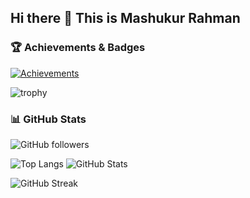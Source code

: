 ## Hi there 👋 This is Mashukur Rahman

### 🏆 Achievements & Badges

[![Achievements](https://github-profile-achievements.vercel.app/api/achievements?username=mashuk-bd)](https://github.com/mashuk-bd)

![trophy](https://github-profile-trophy.vercel.app/?username=mashuk-bd&rank=-?)

### 📊 GitHub Stats

![GitHub followers](https://img.shields.io/github/followers/mashuk-bd?label=Follow&style=social)

![Top Langs](https://github-readme-stats.vercel.app/api/top-langs/?username=mashuk-bd&layout=compact)
![GitHub Stats](https://github-readme-stats.vercel.app/api?username=mashuk-bd&show_icons=true)

![GitHub Streak](https://github-readme-streak-stats.herokuapp.com/?user=mashuk-bd)
<!--
**mashuk-bd/mashuk-bd** is a ✨ _special_ ✨ repository because its `README.md` (this file) appears on your GitHub profile.

Here are some ideas to get you started:

- 🔭 I’m currently working on ...
- 🌱 I’m currently learning ...
- 👯 I’m looking to collaborate on ...
- 🤔 I’m looking for help with ...
- 💬 Ask me about ...
- 📫 How to reach me: ...
- 😄 Pronouns: ...
- ⚡ Fun fact: ...
-->
